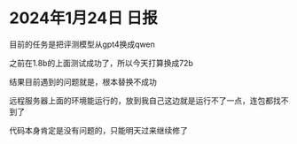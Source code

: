# 2024年1月24日 日报

目前的任务是把评测模型从gpt4换成qwen  

之前在1.8b的上面测试成功了，所以今天打算换成72b

结果目前遇到的问题就是，根本替换不成功  

远程服务器上面的环境能运行的，放到我自己这边就是运行不了一点，连包都找不到了  

代码本身肯定是没有问题的，只能明天过来继续修了
